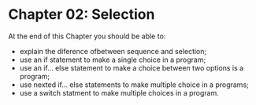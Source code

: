 # Chapter 02: Selection

At the end of this Chapter you should be able to:

* explain the diference ofbetween sequence and selection;
* use an if statement to make a single choice in a program;
* use an if... else statement to make a choice between two options is a program;
* use nexted if... else statements to make multiple choice in a programs;
* use a switch statment to make multiple choices in a program.



